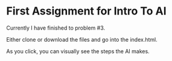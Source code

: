 # First Assignment for Intro To AI

Currently I have finished to problem #3.

Either clone or download the files and go into the index.html.

As you click, you can visually see the steps the AI makes.
